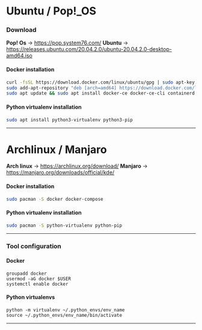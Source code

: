 # Ubuntu / Pop!_OS

### Download
<b>Pop! Os</b> -> https://pop.system76.com/
<b>Ubuntu</b> -> https://releases.ubuntu.com/20.04.2.0/ubuntu-20.04.2.0-desktop-amd64.iso

#### Docker installation
```bash
curl -fsSL https://download.docker.com/linux/ubuntu/gpg | sudo apt-key add -
sudo add-apt-repository "deb [arch=amd64] https://download.docker.com/linux/ubuntu $(lsb_release -cs) stable"
sudo apt update && sudo apt install docker-ce docker-ce-cli containerd.io docker-compose
```

#### Python virtualenv installation
```bash
sudo apt install python3-virtualenv python3-pip
```

------
# Archlinux / Manjaro

<b>Arch linux</b> -> https://archlinux.org/download/
<b>Manjaro</b> -> https://manjaro.org/downloads/official/kde/

#### Docker installation
```bash
sudo pacman -S docker docker-compose
```

#### Python virtualenv installation
```bash
sudo pacman -S python-virtualenv python-pip
```

------
### Tool configuration
#### Docker
```
groupadd docker
usermod -aG docker $USER
systemctl enable docker
```
#### Python virtualenvs
```
python -m virtualenv ~/.python_envs/env_name
source ~/.python_envs/env_name/bin/activate
```

------
[^laptop with hybrid graphics]: *add "acpi_rev_override nvidia.modeset=1 nouveau.modeset=0" to boot parameters in bootloader
